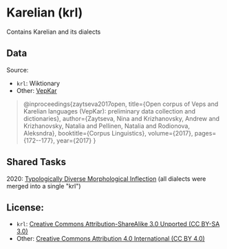 # Karelian  (krl) 

Contains Karelian and its dialects


## Data

Source:
- `krl`: Wiktionary
- Other: [VepKar](http://dictorpus.krc.karelia.ru/en)

> @inproceedings{zaytseva2017open,
>  title={Open corpus of Veps and Karelian languages (VepKar): preliminary data collection and dictionaries},
>  author={Zaytseva, Nina and Krizhanovsky, Andrew and Krizhanovsky, Natalia and Pellinen, Natalia and Rodionova, Aleksndra},
>  booktitle={Corpus Linguistics},
>  volume={2017},
>  pages={172--177},
>  year={2017}
>}

## Shared Tasks

2020: [Typologically Diverse Morphological Inflection](https://www.aclweb.org/anthology/2020.sigmorphon-1.1/)
(all dialects were merged into a single "krl")

## License: 

- `krl`: [Creative Commons Attribution-ShareAlike 3.0 Unported (CC BY-SA 3.0)](https://creativecommons.org/licenses/by-sa/3.0/)
- Other: [Creative Commons Attribution 4.0 International (CC BY 4.0)
](https://creativecommons.org/licenses/by/4.0/)

